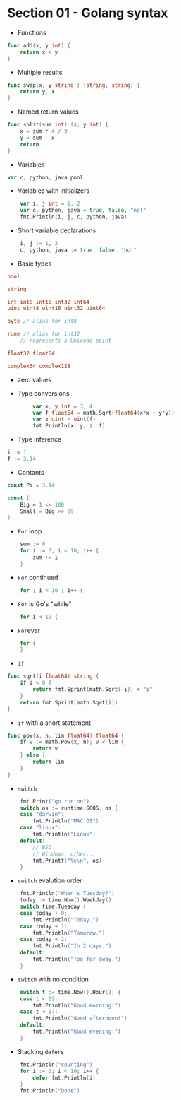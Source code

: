 

# Section 01 - Golang syntax

- Functions

```go
func add(x, y int) {
    return x + y
}
```

- Multiple results

```go
func swap(x, y string ) (string, string) {
    return y, x
}
```

- Named return values

```go
func split(sum int) (x, y int) {
	x = sum * 4 / 9
	y = sum - x
	return
}
```

- Variables

```go
var c, python, java pool
```

- Variables with initializers

```go
	var i, j int = 1, 2
	var c, python, java = true, false, "no!"
	fmt.Println(i, j, c, python, java)
```

- Short variable declarations

```go
	i, j := 1, 2
	c, python, java := true, false, "no!"
```

- Basic types

```go
bool

string

int int8 int16 int32 int64
uint uint8 uint16 uint32 uint64

byte // alias for int8

rune // alias for int32
    // represents a Unicode point

float32 float64

complex64 complex128
```

- zero values

- Type conversions

```go
        var x, y int = 3, 4
        var f float64 = math.Sqrt(float64(x*x + y*y))
        var z uint = uint(f)
        fmt.Println(x, y, z, f)
```

- Type inference

```go
i := 1
f := 3.14
```

- Contants

```go
const Pi = 3.14

const (
	Big = 1 << 100
	Small = Big >> 99
)
```

- `For` loop

```go
	sum := 0
	for i := 0; i < 10; i++ {
		sum += i
	}
```



- `For` continued

```go
	for ; i < 10 ; i++ {
```

- `For` is Go's "while"

```go
	for i < 10 {
```

- `For`ever

```go
	for {
	}
```

- `if`

```go
func sqrt(i float64) string {
	if i < 0 {
		return fmt.Sprint(math.Sqrt(-i)) + "i"
	}
	return fmt.Sprint(math.Sqrt(i))
}
```

- `if` with a short statement

```go
func pow(x, n, lim float64) float64 {
	if v := math.Pow(x, n); v < lim {
		return v
	} else {
		return lim
	}
}
```

- `switch`

```go
	fmt.Print("go run on")
	switch os := runtime.GOOS; os {
	case "darwin":
		fmt.Println("MAC OS")
	case "linux":
		fmt.Println("Linux")
	default:
		// BSD
		// Windows, other...
		fmt.Printf("%s\n", os)
	}
```

- `switch` evalution order

```go
	fmt.Println("When's Tuesday?")
	today := time.Now().Weekday()
	switch time.Tuesday {
	case today + 0:
		fmt.Println("Today.")
	case today + 1:
		fmt.Println("Tomorow.")
	case today + 2:
		fmt.Println("In 2 days.")
	default:
		fmt.Println("Too far away.")
	}	
```

- `switch` with no condition

```go
	switch t := time.Now().Hour(); {
	case t < 12:
		fmt.Println("Good morning!")
	case t < 17:
		fmt.Println("Good afternoon!")
	default:
		fmt.Println("Good evening!")
	}
```

- Stacking `defer`s

```go
	fmt.Println("counting")
	for i := 0; i < 10; i++ {
		defer fmt.Println(i)
	}
	fmt.Println("Done")
```















